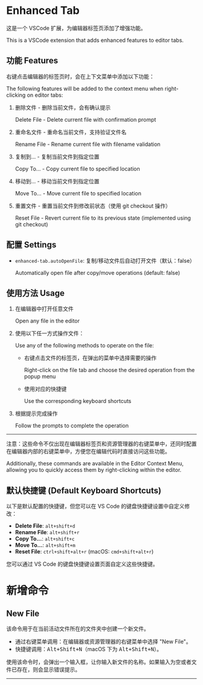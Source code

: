 # Enhanced Tab

这是一个 VSCode 扩展，为编辑器标签页添加了增强功能。

This is a VSCode extension that adds enhanced features to editor tabs.

## 功能 Features

右键点击编辑器的标签页时，会在上下文菜单中添加以下功能：

The following features will be added to the context menu when right-clicking on editor tabs:

1. 删除文件 - 删除当前文件，会有确认提示

   Delete File - Delete current file with confirmation prompt

2. 重命名文件 - 重命名当前文件，支持验证文件名

   Rename File - Rename current file with filename validation

3. 复制到... - 复制当前文件到指定位置

   Copy To... - Copy current file to specified location

4. 移动到... - 移动当前文件到指定位置

   Move To... - Move current file to specified location

5. 重置文件 - 重置当前文件到修改前状态（使用 git checkout 操作）

   Reset File - Revert current file to its previous state (implemented using git checkout)

## 配置 Settings

- `enhanced-tab.autoOpenFile`: 复制/移动文件后自动打开文件（默认：false）

  Automatically open file after copy/move operations (default: false)

## 使用方法 Usage

1. 在编辑器中打开任意文件

   Open any file in the editor

2. 使用以下任一方式操作文件：
   
   Use any of the following methods to operate on the file:

   - 右键点击文件的标签页，在弹出的菜单中选择需要的操作
   
     Right-click on the file tab and choose the desired operation from the popup menu

   - 使用对应的快捷键
   
     Use the corresponding keyboard shortcuts

3. 根据提示完成操作

   Follow the prompts to complete the operation

---
注意：这些命令不仅出现在编辑器标签页和资源管理器的右键菜单中，还同时配置在编辑器内部的右键菜单中，方便您在编辑代码时直接访问这些功能。

Additionally, these commands are available in the Editor Context Menu, allowing you to quickly access them by right-clicking within the editor.

## 默认快捷键 (Default Keyboard Shortcuts)

以下是默认配置的快捷键，但您可以在 VS Code 的键盘快捷键设置中自定义修改：

- **Delete File**: `alt+shift+d` 
- **Rename File**: `alt+shift+r`
- **Copy To...**: `alt+shift+c`
- **Move To...**: `alt+shift+m`
- **Reset File**: `ctrl+shift+alt+r` (macOS: `cmd+shift+alt+r`)

您可以通过 VS Code 的键盘快捷键设置页面自定义这些快捷键。

# 新增命令

## New File

该命令用于在当前活动文件所在的文件夹中创建一个新文件。

- 通过右键菜单调用：在编辑器或资源管理器的右键菜单中选择 "New File"。
- 快捷键调用：<kbd>Alt+Shift+N</kbd>（macOS 下为 <kbd>Alt+Shift+N</kbd>）。

使用该命令时，会弹出一个输入框，让你输入新文件的名称。如果输入为空或者文件已存在，则会显示错误提示。

---